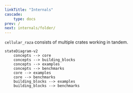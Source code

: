 ```yaml
---
linkTitle: "Internals"
cascade:
    type: docs
prev: /
next: internals/folder/
---
```


`cellular_raza` consists of multiple crates working in tandem.

```mermaid
stateDiagram-v2
    concepts --> core
    concepts --> building_blocks
    concepts --> examples
    concepts --> benchmarks
    core --> examples
    core --> benchmarks
    building_blocks --> examples
    building_blocks --> benchmarks
```
